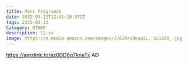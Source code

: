 ```yaml
---
title: Mens Fragrance
date: 2025-03-11T12:41:10.572Z
tags: 2025-03-13
Category: OTHER
description: 12.xx
image: https://m.media-amazon.com/images/I/61hrvNougIL._SL1500_.jpg
---
```

https://amzlink.to/az0DD6q7kneTx    AD